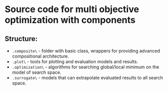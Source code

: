 # Source code for multi objective optimization with components

## Structure:

- `.composite\` - folder with basic class, wrappers for providing advanced compositional architecture.
- `.plot\` - tools for plotting and evaluation models and results.
- `.optimization\` - algorithms for searching global/local minimum on the model of search space.
- `.surrogate\` - models that can extrapolate evaluated results to all search space.
